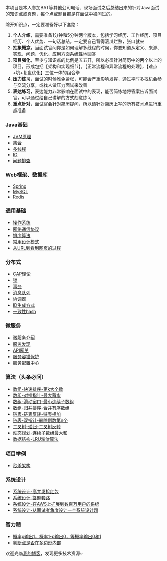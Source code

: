 本项目是本人参加BAT等其他公司电话、现场面试之后总结出来的针对Java面试的知识点或真题，每个点或题目都是在面试中被问过的。

除开知识点，一定要准备好以下套路：  
1. **个人介绍**，需要准备1分钟和5分钟两个版本，包括学习经历、工作经历、项目经历、个人优势、一句话总结。一定要自己背得滚瓜烂熟，张口就来
2. **抽象概念**，当面试官问你是如何理解多线程的时候，你要知道从定义、来源、实现、问题、优化、应用方面系统性地回答
3. **项目强化**，至少与知识点的比例是五五开，所以必须针对简历中的两个以上的项目，形成包括【架构和实现细节】，【正常流程和异常流程的处理】，【难点+坑+复盘优化】三位一体的组合拳
4. **压力练习**，面试的时候难免紧张，可能会严重影响发挥，通过平时多找机会参与交流分享，或找人做压力面试来改善
5. **表达练习**，表达能力非常影响在面试中的表现，能否简练地将答案告诉面试官，可以通过给自己讲解的方式刻意练习
6. **重点针对**，面试官会针对简历提问，所以请针对简历上写的所有技术点进行重点准备

### Java基础
* [JVM原理](/MD/Java基础-JVM原理.md)
* [集合](/MD/Java基础-集合.md)
* [多线程](/MD/Java基础-多线程.md)
* [IO](/MD/Java基础-IO.md)
* [问题排查](http://www.wangtianyi.top/blog/2018/07/20/javasheng-chan-huan-jing-xia-wen-ti-pai-cha/?utm_source=github&utm_medium=github)
### Web框架、数据库
* [Spring](/MD/Web框架-Spring.md)
* [MySQL](/MD/数据库-MySQL.md)
* [Redis](/MD/数据库-Redis.md)
### 通用基础
* [操作系统](/MD/通用基础-操作系统.md)
* [网络通信协议](/MD/通用基础-网络通信协议.md)
* [排序算法](/MD/通用基础-排序算法.md)
* [常用设计模式](/MD/通用基础-设计模式.md)
* [从URL到看到网页的过程](http://www.wangtianyi.top/blog/2017/10/22/cong-urlkai-shi-,ding-wei-shi-jie/?utm_source=github&utm_medium=github)
### 分布式
* [CAP理论](/MD/分布式-CAP理论.md)
* [锁](/MD/分布式-锁.md)
* [事务](/MD/分布式-事务.md)
* [消息队列](/MD/分布式-消息队列.md)
* [协调器](/MD/分布式-协调器.md)
* [ID生成方式](/MD/分布式-ID生成方式.md)
* [一致性hash](/MD/分布式-一致性hash.md)
### 微服务
* [微服务介绍](http://www.wangtianyi.top/blog/2017/04/16/microservies-1-introduction-to-microservies/?utm_source=github&utm_medium=github)
* [服务发现](/MD/微服务-服务注册与发现.md)
* [API网关](/MD/微服务-网关.md)
* [服务容错保护](/MD/微服务-服务容错保护.md)
* [服务配置中心](/MD/微服务-服务配置中心.md)
### 算法（头条必问）
* [数组-快速排序-第k大个数](/MD/算法-数组-快速排序-第k大个数.md)
* [数组-对撞指针-最大蓄水](/MD/算法-数组-对撞指针-最大蓄水.md)
* [数组-滑动窗口-最小连续子数组](/MD/算法-数组-滑动窗口-最小连续子数组.md)
* [数组-归并排序-合并有序数组](/MD/算法-数组-归并排序-合并有序数组.md)
* [链表-链表反转-链表相加](/MD/算法-链表-反转链表-链表相加.md)
* [链表-双指针-删除倒数第n个](/MD/算法-链表-双指针-删除倒数第n个.md)
* [二叉树-递归-二叉树反转](/MD/算法-二叉树-递归-二叉树反转.md)
* [动态规划-连续子数组最大和](/MD/算法-动态规划-连续子数组最大和.md)
* [数据结构-LRU淘汰算法](/MD/算法-数据结构-LRU淘汰算法.md)
### 项目举例
* [秒杀架构](/MD/秒杀架构.md)
### 系统设计
* [系统设计-高并发抢红包](/MD/系统设计-高并发抢红包.md)
* [系统设计-答题套路](https://github.com/donnemartin/system-design-primer/blob/master/README-zh-Hans.md#%E5%A6%82%E4%BD%95%E5%A4%84%E7%90%86%E4%B8%80%E4%B8%AA%E7%B3%BB%E7%BB%9F%E8%AE%BE%E8%AE%A1%E7%9A%84%E9%9D%A2%E8%AF%95%E9%A2%98)
* [系统设计-在AWS上扩展到数百万用户的系统](https://www.wangtianyi.top/blog/2019/03/06/zai-awsshang-kuo-zhan-dao-shu-bai-mo-yong-hu-de-xi-tong/?utm_source=github&utm_medium=github)
* [系统设计-从面试者角度设计一个系统设计题](http://www.wangtianyi.top/blog/2018/08/31/xi-tong-she-ji-mian-shi-ti-zong-he-kao-cha-mian-shi-zhe-de-da-zhao/?utm_source=github&utm_medium=github)
### 智力题
* [概率p输出1，概率1-p输出0，等概率输出0和1](https://blog.csdn.net/qq_29108585/article/details/60765640)
* [判断点是否在多边形内部](https://www.cnblogs.com/muyefeiwu/p/11260366.html)

欢迎光临[我的博客](http://www.wangtianyi.top/?utm_source=github&utm_medium=github)，发现更多技术资源~
